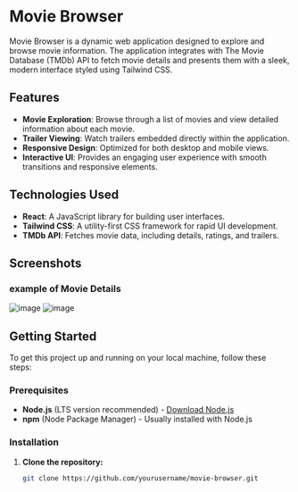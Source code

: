 # Movie Browser

Movie Browser is a dynamic web application designed to explore and browse movie information. The application integrates with The Movie Database (TMDb) API to fetch movie details and presents them with a sleek, modern interface styled using Tailwind CSS.

## Features

- **Movie Exploration**: Browse through a list of movies and view detailed information about each movie.
- **Trailer Viewing**: Watch trailers embedded directly within the application.
- **Responsive Design**: Optimized for both desktop and mobile views.
- **Interactive UI**: Provides an engaging user experience with smooth transitions and responsive elements.

## Technologies Used

- **React**: A JavaScript library for building user interfaces.
- **Tailwind CSS**: A utility-first CSS framework for rapid UI development.
- **TMDb API**: Fetches movie data, including details, ratings, and trailers.

## Screenshots


### example of Movie Details

![image](https://github.com/user-attachments/assets/e2752401-a86f-4c72-838e-1e5331b8a5ca)
![image](https://github.com/user-attachments/assets/999fb93e-6764-4e99-8b5e-a796201d00e4)



## Getting Started

To get this project up and running on your local machine, follow these steps:

### Prerequisites

- **Node.js** (LTS version recommended) - [Download Node.js](https://nodejs.org/)
- **npm** (Node Package Manager) - Usually installed with Node.js

### Installation

1. **Clone the repository:**

   ```bash
   git clone https://github.com/yourusername/movie-browser.git